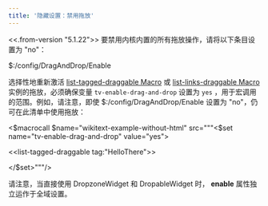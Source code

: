 ```yaml
---
title: '隐藏设置：禁用拖放'
---
```


<<.from-version "5.1.22">> 要禁用内核内置的所有拖放操作，请将以下条目设置为 "no"：

$:/config/DragAndDrop/Enable

选择性地重新激活 [list-tagged-draggable Macro](#list-tagged-draggable%20Macro) 或 [list-links-draggable Macro](#list-links-draggable%20Macro) 实例的拖放，必须确保变量 `tv-enable-drag-and-drop` 设置为 `yes` ，用于宏调用的范围。例如，请注意，即使 $:/config/DragAndDrop/Enable 设置为 "no"，仍可在此清单中使用拖放：

<$macrocall $name="wikitext-example-without-html" src="""<$set name="tv-enable-drag-and-drop" value="yes">

<<list-tagged-draggable tag:"HelloThere">>

</$set>"""/>

请注意，当直接使用 DropzoneWidget 和 DropableWidget 时， **enable** 属性独立运作于全域设置。
